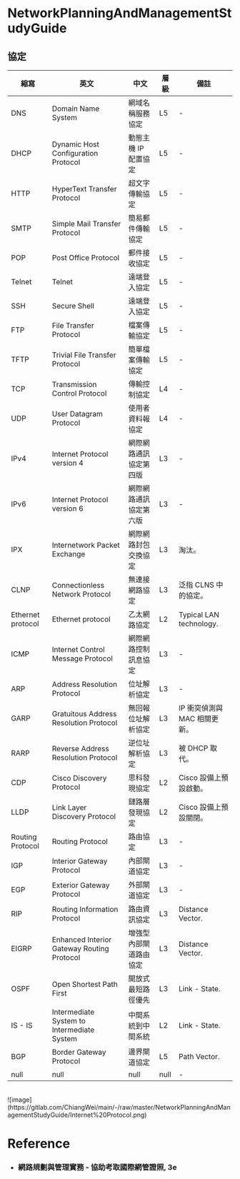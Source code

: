 NetworkPlanningAndManagementStudyGuide
=====
協定
---
| 縮寫 | 英文 | 中文 | 層級 | 備註 |
| --- | --- | --- | --- | --- |
| DNS | Domain Name System | 網域名稱服務協定 | L5 | - |
| DHCP | Dynamic Host Configuration Protocol | 動態主機 IP 配置協定 | L5 | - |
| HTTP | HyperText Transfer Protocol | 超文字傳輸協定 | L5 | - |
| SMTP | Simple Mail Transfer Protocol | 簡易郵件傳輸協定 | L5 | - |
| POP | Post Office Protocol | 郵件接收協定 | L5 | - |
| Telnet | Telnet | 遠端登入協定 | L5 | - |
| SSH | Secure Shell | 遠端登入協定 | L5 | - |
| FTP | File Transfer Protocol | 檔案傳輸協定 | L5 | - |
| TFTP | Trivial File Transfer Protocol | 簡單檔案傳輸協定 | L5 | - |
| TCP | Transmission Control Protocol | 傳輸控制協定 | L4 | - |
| UDP | User Datagram Protocol | 使用者資料報協定 | L4 | - |
| IPv4 | Internet Protocol version 4 | 網際網路通訊協定第四版 | L3 | - |
| IPv6 | Internet Protocol version 6 | 網際網路通訊協定第六版 | L3 | - |
| IPX | Internetwork Packet Exchange | 網際網路封包交換協定 | L3 | 淘汰。 |
| CLNP | Connectionless Network Protocol | 無連接網路協定 | L3 | 泛指 CLNS 中的協定。 |
| Ethernet protocol | Ethernet protocol | 乙太網路協定 | L2 | Typical LAN technology. |
| ICMP | Internet Control Message Protocol | 網際網路控制訊息協定 | L3 | - |
| ARP | Address Resolution Protocol | 位址解析協定 | L3 | - |
| GARP | Gratuitous Address Resolution Protocol | 無回報位址解析協定 | L3 | IP 衝突偵測與 MAC 相關更新。 |
| RARP | Reverse Address Resolution Protocol | 逆位址解析協定 | L3 | 被 DHCP 取代。 |
| CDP | Cisco Discovery Protocol | 思科發現協定 | L2 | Cisco 設備上預設啟動。 |
| LLDP | Link Layer Discovery Protocol | 鏈路層發現協定 | L2 | Cisco 設備上預設關閉。 |
| Routing Protocol | Routing Protocol | 路由協定 | L3 | - |
| IGP | Interior Gateway Protocol | 內部閘道協定 | L3 | - |
| EGP | Exterior Gateway Protocol | 外部閘道協定 | L3 | - |
| RIP | Routing Information Protocol | 路由資訊協定 | L3 | Distance Vector. |
| EIGRP | Enhanced Interior Gateway Routing Protocol | 增強型內部閘道路由協定 | L3 | Distance Vector. |
| OSPF | Open Shortest Path First | 開放式最短路徑優先 | L3 | Link - State. |
| IS - IS | Intermediate System to Intermediate System | 中間系統到中間系統 | L2 | Link - State. |
| BGP | Border Gateway Protocol | 邊界閘道協定 | L5 | Path Vector. |
| null | null | null | null | - |
<br />
![image](https://gitlab.com/ChiangWei/main/-/raw/master/NetworkPlanningAndManagementStudyGuide/Internet%20Protocol.png)
<br />

Reference
=====
* ### 網路規劃與管理實務 - 協助考取國際網管證照, 3e
